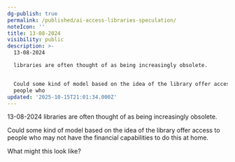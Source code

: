 ```yaml
---
dg-publish: true
permalink: /published/ai-access-libraries-speculation/
noteIcon: ''
title: 13-08-2024
visibility: public
description: >-
  13-08-2024

  libraries are often thought of as being increasingly obsolete. 


  Could some kind of model based on the idea of the library offer access to
  people who
updated: '2025-10-15T21:01:34.000Z'
---
```


13-08-2024
libraries are often thought of as being increasingly obsolete. 

Could some kind of model based on the idea of the library offer access to people who may not have the financial capabilities to do this at home. 

What might this look like?
